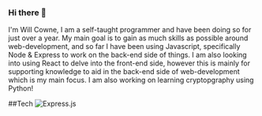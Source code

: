 ### Hi there 👋
I'm Will Cowne, I am a self-taught programmer and have been doing so for just over a year.
My main goal is to gain as much skills as possible around web-development, and so far I have been using Javascript, specifically Node & Express to work on the back-end side of things.
I am also looking into using React to delve into the front-end side, however this is mainly for supporting knowledge to aid in the back-end side of web-development which is my main focus.
I am also working on learning cryptopgraphy using Python!

##Tech
![Express.js](https://img.shields.io/badge/express.js-%23404d59.svg?style=for-the-badge&logo=express&logoColor=%2361DAFB)
<!--
**willco123/willco123** is a ✨ _special_ ✨ repository because its `README.md` (this file) appears on your GitHub profile.

Here are some ideas to get you started:

- 🔭 I’m currently working on ...
- 🌱 I’m currently learning ...
- 👯 I’m looking to collaborate on ...
- 🤔 I’m looking for help with ...
- 💬 Ask me about ...
- 📫 How to reach me: ...
- 😄 Pronouns: ...
- ⚡ Fun fact: ...
-->

